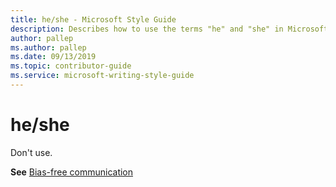 ```yaml
---
title: he/she - Microsoft Style Guide
description: Describes how to use the terms "he" and "she" in Microsoft content. Don't use.
author: pallep
ms.author: pallep
ms.date: 09/13/2019
ms.topic: contributor-guide
ms.service: microsoft-writing-style-guide
---
```


# he/she

Don't use.

**See** [Bias-free communication](~/bias-free-communication.md)
